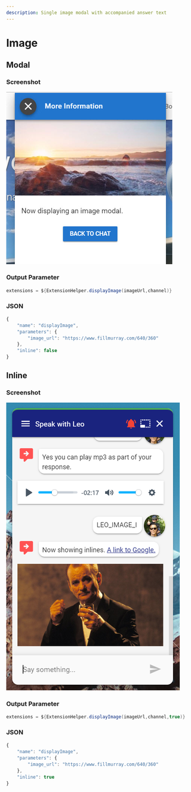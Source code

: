 ```yaml
---
description: Single image modal with accompanied answer text
---
```


# Image

## Modal

### Screenshot

![](../../../.gitbook/assets/image-modal.jpg)

### Output Parameter

```groovy
extensions = ${ExtensionHelper.displayImage(imageUrl,channel)}
```

### JSON

```javascript
{
	"name": "displayImage",
	"parameters": {
		"image_url": "https://www.fillmurray.com/640/360"
	},
	"inline": false
}
```

## Inline

### Screenshot

![](../../../.gitbook/assets/leopard-26.png)

### Output Parameter

```groovy
extensions = ${ExtensionHelper.displayImage(imageUrl,channel,true)}
```

### JSON

```javascript
{
	"name": "displayImage",
	"parameters": {
		"image_url": "https://www.fillmurray.com/640/360"
	},
	"inline": true
}
```

